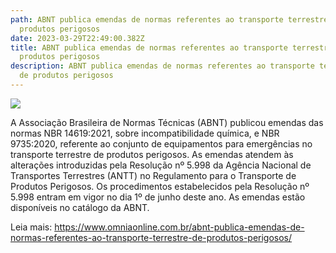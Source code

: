 ```yaml
---
path: ABNT publica emendas de normas referentes ao transporte terrestre de
  produtos perigosos
date: 2023-03-29T22:49:00.382Z
title: ABNT publica emendas de normas referentes ao transporte terrestre de
  produtos perigosos
description: ABNT publica emendas de normas referentes ao transporte terrestre
  de produtos perigosos
---
```

<!--StartFragment-->

![](https://www.omniaonline.com.br/wp-content/uploads/2023/03/acidente-2-5.png)

A Associação Brasileira de Normas Técnicas (ABNT) publicou emendas das normas NBR 14619:2021, sobre incompatibilidade química, e NBR 9735:2020, referente ao conjunto de equipamentos para emergências no transporte terrestre de produtos perigosos. As emendas atendem às alterações introduzidas pela Resolução nº 5.998 da Agência Nacional de Transportes Terrestres (ANTT) no Regulamento para o Transporte de Produtos Perigosos. Os procedimentos estabelecidos pela Resolução nº 5.998 entram em vigor no dia 1º de junho deste ano. As emendas estão disponíveis no catálogo da ABNT.

Leia mais: https://www.omniaonline.com.br/abnt-publica-emendas-de-normas-referentes-ao-transporte-terrestre-de-produtos-perigosos/

<!--EndFragment-->